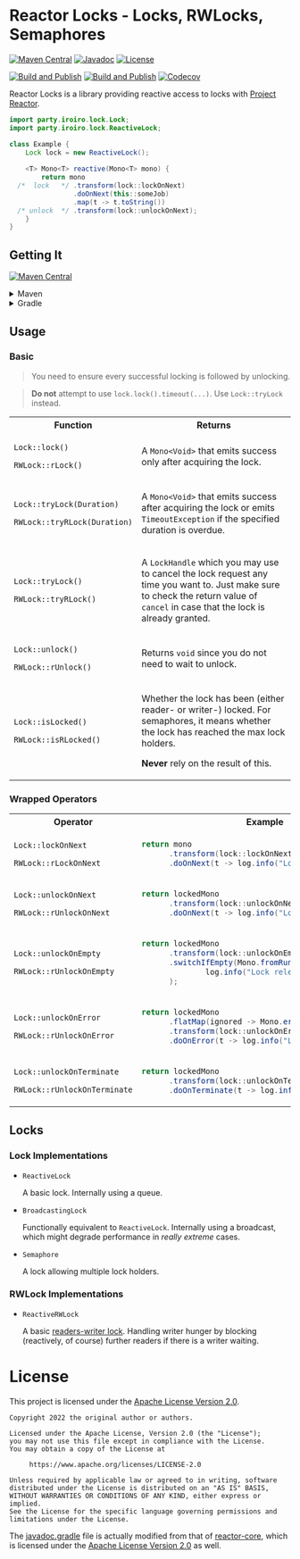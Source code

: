 # Reactor Locks - Locks, RWLocks, Semaphores

[![Maven Central](https://img.shields.io/maven-central/v/party.iroiro/reactor-locks?color=blue&label=Maven%20Central)](https://mvnrepository.com/artifact/party.iroiro/reactor-locks)
[![Javadoc](https://javadoc.io/badge2/party.iroiro/reactor-locks/Javadoc.svg?color=orange)](https://javadoc.io/doc/party.iroiro/reactor-locks)
[![License](https://img.shields.io/github/license/gudzpoz/reactor-locks?label=License)](./LICENSE)

[![Build and Publish](https://github.com/gudzpoz/reactor-locks/actions/workflows/build.yml/badge.svg)](https://github.com/gudzpoz/reactor-locks/actions/workflows/build.yml)
[![Build and Publish](https://github.com/gudzpoz/reactor-locks/actions/workflows/test.yml/badge.svg)](https://github.com/gudzpoz/reactor-locks/actions/workflows/test.yml)
[![Codecov](https://img.shields.io/codecov/c/github/gudzpoz/reactor-locks.svg?label=Coverage)](https://app.codecov.io/gh/gudzpoz/reactor-locks)

Reactor Locks is a library providing reactive access to locks with [Project Reactor](https://projectreactor.io/).

```java
import party.iroiro.lock.Lock;
import party.iroiro.lock.ReactiveLock;

class Example {
    Lock lock = new ReactiveLock();
    
    <T> Mono<T> reactive(Mono<T> mono) {
        return mono
  /*  lock   */ .transform(lock::lockOnNext)
                .doOnNext(this::someJob)
                .map(t -> t.toString())
  /* unlock  */ .transform(lock::unlockOnNext);
    }
}
```

## Getting It

[![Maven Central](https://img.shields.io/maven-central/v/party.iroiro/reactor-locks?color=blue&label=Maven%20Central)](https://mvnrepository.com/artifact/party.iroiro/reactor-locks)

<details>
<summary>Maven</summary>

```xml
<dependency>
  <groupId>party.iroiro</groupId>
  <artifactId>reactor-locks</artifactId>
  <version>0.3.0</version>
</dependency>
```

</details>

<details>
<summary>Gradle</summary>

```groovy
implementation 'party.iroiro:reactor-locks:0.3.0'
```

</details>

## Usage

### Basic

> You need to ensure every successful locking is followed by unlocking.

> **Do not** attempt to use `lock.lock().timeout(...)`. Use `Lock::tryLock` instead.


<table>
<tr><th>Function</th><th>Returns</th></tr>
<tr><td>

`Lock::lock()`

`RWLock::rLock()`</td><td>

A `Mono<Void>` that emits success only after acquiring the lock.</td></tr>
<tr><td>

`Lock::tryLock(Duration)`

`RWLock::tryRLock(Duration)`</td><td>

A `Mono<Void>` that emits success after acquiring the lock or emits `TimeoutException` if the specified duration is overdue.</td></tr>
<tr><td>

`Lock::tryLock()`

`RWLock::tryRLock()`</td><td>

A `LockHandle` which you may use to cancel the lock request any time you want to. Just make sure to check the return value of `cancel` in case that the lock is already granted.</td></tr>
<tr><td>

`Lock::unlock()`

`RWLock::rUnlock()`</td><td>

Returns `void` since you do not need to wait to unlock.</td></tr>
<tr><td>

`Lock::isLocked()`

`RWLock::isRLocked()`</td><td>

Whether the lock has been (either reader- or writer-) locked. For semaphores, it means whether the lock has reached the max lock holders. 

**Never** rely on the result of this.</td></tr>
</table>

### Wrapped Operators

<table>
<tr><th>Operator</th><th>Example</th></tr>
<tr><td>

`Lock::lockOnNext`

`RWLock::rLockOnNext`</td><td>

```java
return mono
      .transform(lock::lockOnNext)
      .doOnNext(t -> log.info("Lock Acquired"));
```
</td>
</tr>
<tr><td>

`Lock::unlockOnNext`

`RWLock::rUnlockOnNext`</td><td>

```java
return lockedMono
      .transform(lock::unlockOnNext)
      .doOnNext(t -> log.info("Lock Released"));
```
</td>
</tr>
<tr><td>

`Lock::unlockOnEmpty`

`RWLock::rUnlockOnEmpty`</td><td>

```java
return lockedMono
      .transform(lock::unlockOnEmpty)
      .switchIfEmpty(Mono.fromRunnable(() ->
              log.info("Lock released");
      );
```
</td>
</tr>
<tr><td>

`Lock::unlockOnError`

`RWLock::rUnlockOnError`</td><td>

```java
return lockedMono
      .flatMap(ignored -> Mono.error(new Exception()))
      .transform(lock::unlockOnError)
      .doOnError(t -> log.info("Lock Released"));
```
</td>
</tr>
<tr><td>

`Lock::unlockOnTerminate`

`RWLock::rUnlockOnTerminate`</td><td>

```java
return lockedMono
      .transform(lock::unlockOnTerminate)
      .doOnTerminate(t -> log.info("Lock Release"));
```
</td>
</tr>
</table>

## Locks

### Lock Implementations

- `ReactiveLock`
  
  A basic lock. Internally using a queue.
  
- `BroadcastingLock`

  Functionally equivalent to `ReactiveLock`. Internally using a broadcast, which might degrade performance in *really extreme* cases.

- `Semaphore`

  A lock allowing multiple lock holders.

### RWLock Implementations

- `ReactiveRWLock`

  A basic [readers-writer lock](https://en.wikipedia.org/wiki/Readers%E2%80%93writer_lock).
  Handling writer hunger by blocking (reactively, of course) further readers
  if there is a writer waiting.

# License

This project is licensed under the [Apache License Version 2.0](./LICENSE).

```text
Copyright 2022 the original author or authors.

Licensed under the Apache License, Version 2.0 (the "License");
you may not use this file except in compliance with the License.
You may obtain a copy of the License at

     https://www.apache.org/licenses/LICENSE-2.0

Unless required by applicable law or agreed to in writing, software
distributed under the License is distributed on an "AS IS" BASIS,
WITHOUT WARRANTIES OR CONDITIONS OF ANY KIND, either express or implied.
See the License for the specific language governing permissions and
limitations under the License.
```

The [javadoc.gradle](./javadoc.gradle) file is actually modified from that of [reactor-core](https://github.com/reactor/reactor-core/blob/main/gradle/javadoc.gradle), which is licensed under the [Apache License Version 2.0](./LICENSE) as well.
